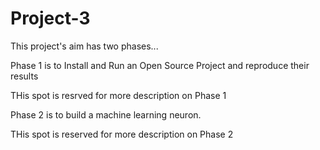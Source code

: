 # Project-3

This project's aim has two phases...

Phase 1 is to Install and Run an Open Source Project and reproduce their results

THis spot is resrved for more description on Phase 1

Phase 2 is to build a machine learning neuron.

THis spot is reserved for more description on Phase 2
